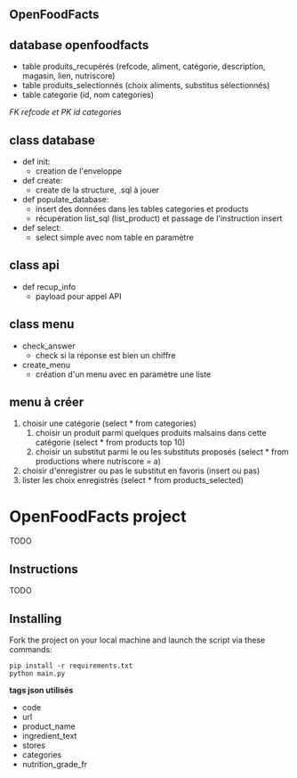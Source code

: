 OpenFoodFacts
-----------------

## database openfoodfacts
* table produits_recupérés (refcode, aliment, catégorie, description, magasin, lien, nutriscore)
* table produits_selectionnés (choix aliments, substitus sélectionnés)
* table categorie (id, nom categories)

*FK refcode et PK id categories*

## class database
* def init:
	* creation de l'enveloppe
* def create:
	* create de la structure, .sql à jouer
* def populate_database:
    * insert des données dans les tables categories et products
	* récupération list_sql (list_product) et passage de l'instruction insert
* def select:
	* select simple avec nom table en paramètre

## class api
* def recup_info
	* payload pour appel API

## class menu
* check_answer
	* check si la réponse est bien un chiffre
* create_menu
	* création d'un menu avec en paramètre une liste

## menu à créer
1. choisir une catégorie (select * from categories)
	1. choisir un produit parmi quelques produits malsains dans cette catégorie (select * from products top 10) 
	2. choisir un substitut parmi le ou les substituts proposés (select * from productions where nutriscore = a)
2. choisir d'enregistrer ou pas le substitut en favoris (insert ou pas)
3. lister les choix enregistrés (select * from products_selected)

# OpenFoodFacts project

TODO

##  Instructions

TODO

## Installing

Fork the project on your local machine and launch the script via these commands:

    pip install -r requirements.txt
    python main.py


**tags json utilisés**
* code
* url
* product_name
* ingredient_text
* stores
* categories
* nutrition_grade_fr